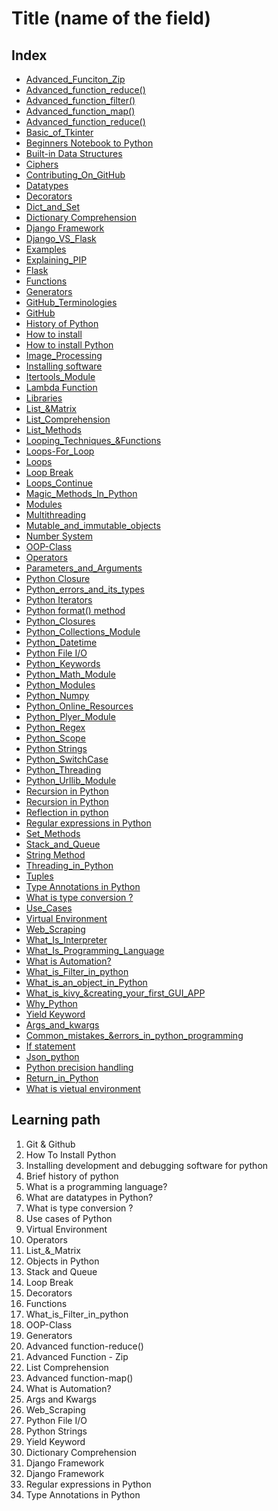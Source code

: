 <!--
1. Every major folder, for example, Frontend Web Development, Backend Web Development, Data Structures and Algorithm, etc, will have an index page.
2. Every index page should have a title, index with a link to all the language/topic folders, and a Learning path.
3. The learning path should act as a roadmap to the learners. The learners should not be clueless after coming to the repository.
    -->

# Title (name of the field)

## Index

- [Advanced_Funciton_Zip](./Advanced_Funciton_Zip)
- [Advanced_function_reduce()](./Advanced_function_reduce())
- [Advanced_function_filter()](./Advanced_function_filter())
- [Advanced_function_map()](./Advanced_function_map())
- [Advanced_function_reduce()](./Advanced_function_reduce())
- [Basic_of_Tkinter](./Basic_of_Tkinter)
- [Beginners Notebook to Python](./Beginners-Notebook-to-Python)
- [Built-in Data Structures](./Built-in_Data_Structures)
- [Ciphers](./Ciphers)
- [Contributing_On_GitHub](./Contributing_On_GitHub)
- [Datatypes](./Datatypes)
- [Decorators](./Decorators)
- [Dict_and_Set](./Dict_and_Set)
- [Dictionary Comprehension](./Dictionary_Comprehension)
- [Django Framework](./Django_Framework)
- [Django_VS_Flask](./Django_VS_Flask)
- [Examples](./Examples)
- [Explaining_PIP](./Explaining_PIP)
- [Flask](./Flask)
- [Functions](./Functions)
- [Generators](./Generators)
- [GitHub_Terminologies](./GitHub_Terminologies)
- [GitHub](./Git_And_GitHub)
- [History of Python](./History_Of_Python)
- [How to install](./How_To_Install)
- [How to install Python](./How_To_Install_Python)
- [Image_Processing](./Image_Processing)
- [Installing software](./Installing_Software)
- [Itertools_Module](./Itertools_Module)
- [Lambda Function](./Lambda-Function)
- [Libraries](./Libraries)
- [List_&Matrix](./List&_Matrix)
- [List_Comprehension](./List_Comprehension)
- [List_Methods](./List_Methods)
- [Looping_Techniques_&Functions](./Looping_Techniques&_Functions)
- [Loops-For_Loop](./Loops-For_Loop)
- [Loops](./Loops)
- [Loop Break](./Loops_Break)
- [Loops_Continue](./Loops_Continue)
- [Magic_Methods_In_Python](./Magic_Methods_In_Python)
- [Modules](./Modules)
- [Multithreading](./Multithreading)
- [Mutable_and_immutable_objects](./Mutable_and_immutable_objects)
- [Number System](./Number-System)
- [OOP-Class](./OOP-Class)
- [Operators](./Operators)
- [Parameters_and_Arguments](./Parameters_and_Arguments)
- [Python Closure](./Python-Closure)
- [Python_errors_and_its_types](./Python_erros_and_its_types)
- [Python Iterators](./Python-Iterators)
- [Python format() method](./Python-format()-method)
- [Python_Closures](./Python-Closures)
- [Python_Collections_Module](./Python_Collections_Module)
- [Python_Datetime](./Python_Datetime)
- [Python File I/O](./Python_File_IO)
- [Python_Keywords](./Python_Keywords)
- [Python_Math_Module](./Python_Math_Module)
- [Python_Modules](./Python_Modules)
- [Python_Numpy](./Python_Numpy)
- [Python_Online_Resources](./Python_Online_Resources)
- [Python_Plyer_Module](./Python_Plyer_Module)
- [Python_Regex](./Python_Regex)
- [Python_Scope](./Python_Scope)
- [Python Strings](./Python_Strings)
- [Python_SwitchCase](./Python_SwitchCase)
- [Python_Threading](./Python_Threading)
- [Python_Urllib_Module](./Python_Urllib_Module)
- [Recursion in Python](./Recursion-in-Python)
- [Recursion in Python](./Recursion_in_Python)
- [Reflection in python](./Reflection-in-python)
- [Regular expressions in Python](./Regex)
- [Set_Methods](./Set-Methods)
- [Stack_and_Queue](./Stack_and_Queue)
- [String Method](./String-Method)
- [Threading_in_Python](./Threading_in_Python)
- [Tuples](./Tuples)
- [Type Annotations in Python](./Type_Annotations)
- [What is type conversion ?](./Type_Conversion)
- [Use_Cases](./Use_Cases)
- [Virtual Environment](./Virtual_Environment)
- [Web_Scraping](./Web_Scraping)
- [What_Is_Interpreter](./What_Is_Interpreter)
- [What_Is_Programming_Language](./What_Is_Programming_Language)
- [What is Automation?](./What_is_Automation)
- [What_is_Filter_in_python](./What_is_Filter_in_python)
- [What_is_an_object_in_Python](./What_is_an_object_in_Python)
- [What_is_kivy_&creating_your_first_GUI_APP](./What_is_kivy&_creating_your_first_GUI_APP)
- [Why_Python](./Why_Python)
- [Yield Keyword](./Yield_Keyword)
- [Args_and_kwargs](./args_&_kwargs)
- [Common_mistakes_&errors_in_python_programming](./common_mistakes&_errors_in_python_programming)
- [If statement](./if_statement)
- [Json_python](./json_python)
- [Python precision handling](./python-precision-handling)
- [Return_in_Python](./return_in_Python)
- [What is vietual environment](./what-is-vietual-environment)

## Learning path

1. Git & Github
2. How To Install Python
3. Installing development and debugging software for python
4. Brief history of python
5. What is a programming language?
6. What are datatypes in Python?
7. What is type conversion ?
8. Use cases of Python
9. Virtual Environment
10. Operators
11. List\_&_Matrix
12. Objects in Python
13. Stack and Queue
14. Loop Break
15. Decorators
16. Functions
17. What_is_Filter_in_python
18. OOP-Class
19. Generators
20. Advanced function-reduce()
21. Advanced Function - Zip
22. List Comprehension
23. Advanced function-map()
24. What is Automation?
25. Args and Kwargs
26. Web_Scraping
27. Python File I/O
28. Python Strings
29. Yield Keyword
30. Dictionary Comprehension
31. Django Framework
32. Django Framework
33. Regular expressions in Python
34. Type Annotations in Python

